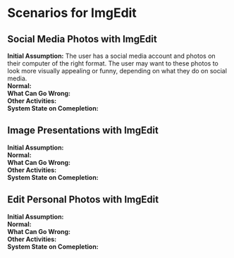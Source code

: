 # Scenarios for ImgEdit

## Social Media Photos with ImgEdit
**Initial Assumption:** The user has a social media account and photos on their computer of the right format. The user may 
want to these photos to look more visually appealing or funny, depending on what they do on social media.  
**Normal:**  
**What Can Go Wrong:**  
**Other Activities:**  
**System State on Comepletion:**  
## Image Presentations with ImgEdit
**Initial Assumption:**  
**Normal:**  
**What Can Go Wrong:**  
**Other Activities:**  
**System State on Comepletion:**  
## Edit Personal Photos with ImgEdit 
**Initial Assumption:**  
**Normal:**  
**What Can Go Wrong:**  
**Other Activities:**  
**System State on Comepletion:**  

